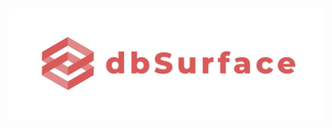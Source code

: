 <h1 align="center">
  <a href="https://dbsurface.com"><img src="public/logo_and_name.png" alt="dbSurface"></a>
<br>
</h1>
